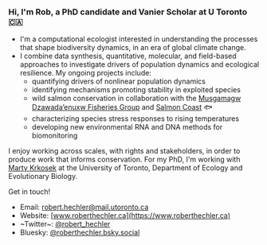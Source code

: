 ### Hi, I'm Rob, a PhD candidate and Vanier Scholar at U Toronto :canada:

- I'm a computational ecologist interested in understanding the processes that shape biodiversity dynamics, in an era of global climate change. 
- I combine data synthesis, quantitative, molecular, and field-based approaches to investigate drivers of population dynamics and ecological resilience. My ongoing projects include:
    - quantifying drivers of nonlinear population dynamics
    - identifying mechanisms promoting stability in exploited species
    - wild salmon conservation in collaboration with the [Musgamagw Dzawada’enuxw Fisheries Group](https://mdfgfisheries.ca/) and [Salmon Coast](https://salmoncoast.org/) :fish: 
    - characterizing species stress responses to rising temperatures
    - developing new environmental RNA and DNA methods for biomonitoring  

I enjoy working across scales, with rights and stakeholders, in order to produce work that informs conservation. For my PhD, I'm working with [Marty Krkosek](https://krkosek.eeb.utoronto.ca/) at the University of Toronto, Department of Ecology and Evolutionary Biology.

Get in touch!
- Email: [robert.hechler@mail.utoronto.ca](mailto:robert.hechler@mail.utoronto.ca)
- Website: [www.roberthechler.ca](https://www.roberthechler.ca) 
- ~Twitter~: [@robert_hechler](https://x.com/robert_hechler)
- Bluesky: [@roberthechler.bsky.social](https://bsky.app/profile/roberthechler.bsky.social)





  

<!--
**RobertHechler/RobertHechler** is a ✨ _special_ ✨ repository because its `README.md` (this file) appears on your GitHub profile.

Here are some ideas to get you started:

- 🔭 I’m currently working on ...
- 🌱 I’m currently learning ...
- 👯 I’m looking to collaborate on ...
- 🤔 I’m looking for help with ...
- 💬 Ask me about ...
- 📫 How to reach me: ...
- 😄 Pronouns: ...
- ⚡ Fun fact: ...
-->
